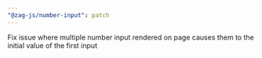```yaml
---
"@zag-js/number-input": patch
---
```


Fix issue where multiple number input rendered on page causes them to the initial value of the first input
